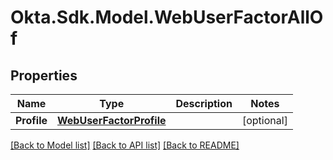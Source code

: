 # Okta.Sdk.Model.WebUserFactorAllOf

## Properties

Name | Type | Description | Notes
------------ | ------------- | ------------- | -------------
**Profile** | [**WebUserFactorProfile**](WebUserFactorProfile.md) |  | [optional] 

[[Back to Model list]](../README.md#documentation-for-models) [[Back to API list]](../README.md#documentation-for-api-endpoints) [[Back to README]](../README.md)

